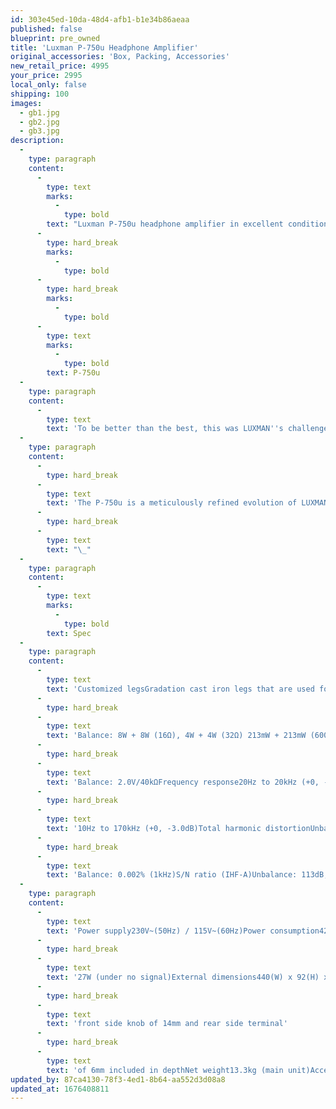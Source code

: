 ```yaml
---
id: 303e45ed-10da-48d4-afb1-b1e34b86aeaa
published: false
blueprint: pre_owned
title: 'Luxman P-750u Headphone Amplifier'
original_accessories: 'Box, Packing, Accessories'
new_retail_price: 4995
your_price: 2995
local_only: false
shipping: 100
images:
  - gb1.jpg
  - gb2.jpg
  - gb3.jpg
description:
  -
    type: paragraph
    content:
      -
        type: text
        marks:
          -
            type: bold
        text: "Luxman P-750u headphone amplifier in excellent condition with original box, packing and accessories. Unit sells as new for $4,995.00. Considered to be one of the best headphone amps on the market.\_"
      -
        type: hard_break
        marks:
          -
            type: bold
      -
        type: hard_break
        marks:
          -
            type: bold
      -
        type: text
        marks:
          -
            type: bold
        text: P-750u
  -
    type: paragraph
    content:
      -
        type: text
        text: 'To be better than the best, this was LUXMAN''s challenge when developing the P-750u, a new flagship headphone amplifier'
  -
    type: paragraph
    content:
      -
        type: hard_break
      -
        type: text
        text: 'The P-750u is a meticulously refined evolution of LUXMAN''s P-700u, itself a highly respected, industry standard, high-end headphone amplifier, revered by many headphone listeners. Central to the design of this headphone amplifier is LECUA (LUXMAN Electronically Controlled Ultimate Attenuator), a high fidelity computer controlled attenuator which we feel is the ideal volume adjustment system. The P-750u also features ODNF Version 4.0 (Only Distortion Negative Feedback), a proprietary LUXMAN feedback circuit integral to this perfectly balanced headphone amplifier. The addition of a 4-pin XLR balanced headphone output to the P-750u completes the evolution by extending the choice of compatible headphones and elevating the listening experience for even the most ardent headphone users to uncharted heights.'
      -
        type: hard_break
      -
        type: text
        text: "\_"
  -
    type: paragraph
    content:
      -
        type: text
        marks:
          -
            type: bold
        text: Spec
  -
    type: paragraph
    content:
      -
        type: text
        text: 'Customized legsGradation cast iron legs that are used for the LUXMAN 900 series separate amplifier have been customised for the P-750u, taking thorough countermeasures against vibration.Rated outputUnbalance: 4W + 4W (8Ω), 2W + 2W (16Ω) 1W + 1W (32Ω), 53mW + 53mW (600Ω)'
      -
        type: hard_break
      -
        type: text
        text: 'Balance: 8W + 8W (16Ω), 4W + 4W (32Ω) 213mW + 213mW (600Ω)Input sensitivity/input impedanceUnbalance: 1.0V/15kΩ'
      -
        type: hard_break
      -
        type: text
        text: 'Balance: 2.0V/40kΩFrequency response20Hz to 20kHz (+0, -0.1dB)'
      -
        type: hard_break
      -
        type: text
        text: '10Hz to 170kHz (+0, -3.0dB)Total harmonic distortionUnbalance: 0.003% (1kHz)'
      -
        type: hard_break
      -
        type: text
        text: 'Balance: 0.002% (1kHz)S/N ratio (IHF-A)Unbalance: 113dB, Balance: 116dB'
  -
    type: paragraph
    content:
      -
        type: text
        text: 'Power supply230V~(50Hz) / 115V~(60Hz)Power consumption42W'
      -
        type: hard_break
      -
        type: text
        text: '27W (under no signal)External dimensions440(W) x 92(H) x 400(D) mm'
      -
        type: hard_break
      -
        type: text
        text: 'front side knob of 14mm and rear side terminal'
      -
        type: hard_break
      -
        type: text
        text: 'of 6mm included in depthNet weight13.3kg (main unit)AccessoriesPower cable'
updated_by: 87ca4130-78f3-4ed1-8b64-aa552d3d08a8
updated_at: 1676408811
---
```

